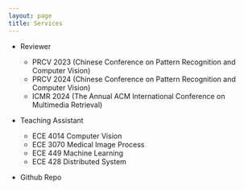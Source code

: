 ```yaml
---
layout: page
title: Services
---
```


- Reviewer
  - PRCV 2023 (Chinese Conference on Pattern Recognition and Computer Vision)
  - PRCV 2024 (Chinese Conference on Pattern Recognition and Computer Vision)
  - ICMR 2024 (The Annual ACM International Conference on Multimedia Retrieval)

- Teaching Assistant
  - ECE 4014 Computer Vision
  - ECE 3070 Medical Image Process
  - ECE 449 Machine Learning
  - ECE 428 Distributed System
- Github Repo
    
